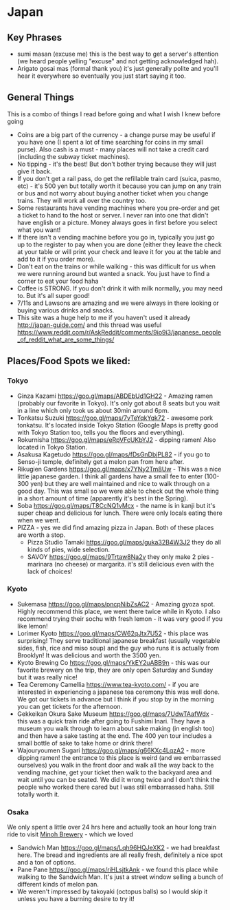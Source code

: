 # Japan

## Key Phrases

- sumi masan (excuse me) this is the best way to get a server's attention (we heard people yelling "excuse" and not getting acknowledged hah). 
- Arigato gosai mas (formal thank you) it's just generally polite and you'll hear it everywhere so eventually you just start saying it too.

## General Things

This is a combo of things I read before going and what I wish I knew before going

- Coins are a big part of the currency - a change purse may be useful if you have one (I spent a lot of time searching for coins in my small purse). Also cash is a must - many places will not take a credit card (including the subway ticket machines).
- No tipping - it's the best! But don't bother trying because they will just give it back.
- If you don't get a rail pass, do get the refillable train card (suica, pasmo, etc) - it's 500 yen but totally worth it because you can jump on any train or bus and not worry about buying another ticket when you change trains. They will work all over the country too.
- Some restaurants have vending machines where you pre-order and get a ticket to hand to the host or server. I never ran into one that didn't have english or a picture. Money always goes in first before you select what you want!
- If there isn't a vending machine before you go in, typically you just go up to the register to pay when you are done (either they leave the check at your table or will print your check and leave it for you at the table and add to it if you order more).
- Don't eat on the trains or while walking - this was difficult for us when we were running around but wanted a snack. You just have to find a corner to eat your food haha
- Coffee is STRONG. If you don't drink it with milk normally, you may need to. But it's all super good!
- 7/11s and Lawsons are amazing and we were always in there looking or buying various drinks and snacks.
- This site was a huge help to me if you haven't used it already http://japan-guide.com/ and this thread was useful https://www.reddit.com/r/AskReddit/comments/9io9i3/japanese_people_of_reddit_what_are_some_things/

## Places/Food Spots we liked:
### Tokyo

- Ginza Kazami https://goo.gl/maps/ABDEbUd1GH22 - Amazing ramen (probably our favorite in Tokyo). It's only got about 8 seats but you wait in a line which only took us about 30min around 6pm.
- Tonkatsu Suzuki https://goo.gl/maps/7vTeYqkYqk72 - awesome pork tonkatsu. It's located inside Tokyo Station (Google Maps is pretty good with Tokyo Station too, tells you the floors and everything).
- Rokurnisha https://goo.gl/maps/eRpVFcUKbYJ2 - dipping ramen! Also located in Tokyo Station.
- Asakusa Kagetudo https://goo.gl/maps/fDsGnDbjPL82 -  if you go to Senso-ji temple, definitely get a melon pan from here after.
- Rikugien Gardens https://goo.gl/maps/x7YNy2Tm8Uw - This was a nice little japanese garden. I think all gardens have a small fee to enter (100-300 yen) but they are well maintained and nice to walk through on a good day. This was small so we were able to check out the whole thing in a short amount of time (apparently it's best in the Spring).
- Soba https://goo.gl/maps/T8CcNQ1vMcx - the name is in kanji but it's super cheap and delicious for lunch. There were only locals eating there when we went.
- PIZZA - yes we did find amazing pizza in Japan. Both of these places are worth a stop.
  - Pizza Studio Tamaki https://goo.gl/maps/guka32B4W3J2 they do all kinds of pies, wide selection.
  - SAVOY https://goo.gl/maps/9Trtaw8Na2v they only make 2 pies - marinara (no cheese) or margarita. it's still delicious even with the lack of choices!

### Kyoto

- Sukemasa https://goo.gl/maps/pncpNibZsAC2 - Amazing gyoza spot. Highly recommend this place, we went there twice while in Kyoto. I also recommend trying their sochu with fresh lemon - it was very good if you like lemon!
- Lorimer Kyoto https://goo.gl/maps/CW62qJtx7U52 - this place was surprising! They serve traditional japanese breakfast (usually vegetable sides, fish, rice and miso soup) and the guy who runs it is actually from Brooklyn! It was delicious and worth the 3500 yen.
- Kyoto Brewing Co https://goo.gl/maps/YkEY2uABB9n - this was our favorite brewery on the trip, they are only open Saturday and Sunday but it was really nice!
- Tea Ceremony Camellia https://www.tea-kyoto.com/ - if you are interested in experiencing a japanese tea ceremony this was well done. We got our tickets in advance but I think if you stop by in the morning you can get tickets for the afternoon.
- Gekkeikan Okura Sake Museum https://goo.gl/maps/7UdwTAafWdx - this was a quick train ride after going to Fushimi Inari. They have a museum you walk through to learn about sake making (in english too) and then have a sake tasting at the end. The 400 yen tour includes a small bottle of sake to take home or drink there!
- Wajouryoumen Sugari https://goo.gl/maps/g66KXc4LqzA2 - more dipping ramen! the entrance to this place is weird (and we embarrassed ourselves) you walk in the front door and walk all the way back to the vending machine, get your ticket then walk to the backyard area and wait until you can be seated. We did it wrong twice and I don't think the people who worked there cared but I was still embarrassed haha. Still totally worth it.

### Osaka

We only spent a little over 24 hrs here and actually took an hour long train ride to visit [Minoh Brewery](https://goo.gl/maps/LTED9LuL2cx) - which we loved

- Sandwich Man https://goo.gl/maps/Lqh96HQJeXK2 - we had breakfast here. The bread and ingredients are all really fresh, definitely a nice spot and a ton of options.
- Pane Pane https://goo.gl/maps/riHLsjtkAnk - we found this place while walking to the Sandwich Man. It's just a street window selling a bunch of different kinds of melon pan.
- We weren't impressed by takoyaki (octopus balls) so I would skip it unless you have a burning desire to try it!
